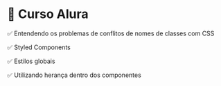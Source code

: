 # 💚 Curso Alura

✅ Entendendo os problemas de conflitos de nomes de classes com CSS

✅ Styled Components

✅ Estilos globais

✅ Utilizando herança dentro dos componentes
